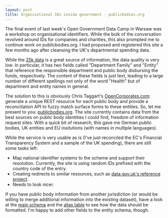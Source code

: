 ```yaml
---
layout: post
title: Organisational IDs inside government - publicbodies.org
---
```



The final event of last week's Open Government Data Camp in Warsaw was a workshop on 
organisational identifiers. While the bulk of the conversation revolved around IDs
for companies and charities, this also prompted me to continue work on publicbodies.org.
I had proposed and registered this site a few months ago after cleansing the UK's 
departmental spending data. 

While the [25k data](http://openspending.org/dataset/ukgov-25k-spending) is a great source of information, the data quality is very low. In particular, it has two fields called "Department Family" and "Entity" that reference the responsible department and public body disbursing the funds, respectively. The content of these fields is just text, leading to a large number of different spellings not only of the word "Health" but of department and entity names in general.

The solution to this is obviously Chris Taggart's [OpenCorporates.com](http://opencorporates.com): generate a unique
REST resource for each public body and provide a reconciliation API to fuzzy match surface
forms to these entities. So, let me present to you: [publicbodies.org](http://publicbodies.org). The site currently
contains data from the best sources on public body identities I could find, freedom of 
information request sites. With a quick bit of research, this gave me German public 
bodies, UK entities and EU insitutions (with names in multiple languages).

While the service is very usable as is (I've just reconciled the EC's Financial 
Transparency System and a sample of the UK spending), there are still some tasks left:

* Map national identifier systems to the scheme and support their resolution. Currently, 
  the site is using random IDs prefixed with the country code of the entry.
* Creating redirects to similar resources, such as [data.gov.uk's reference project](http://data.gov.uk/dataset/single-data-list-for-central-government-departments).
* Needs to look nicer. 

If you have public body information from another jurisdiction (or would be willing to
merge additional information into the existing dataset), have a look at the [main schema](http://webstore.thedatahub.org/pudo/publicbody/entity) and the [alias table](http://webstore.thedatahub.org/pudo/publicbody/alias) to see how the data should be 
formatted. I'm happy to add other fields to the entity schema, though.



